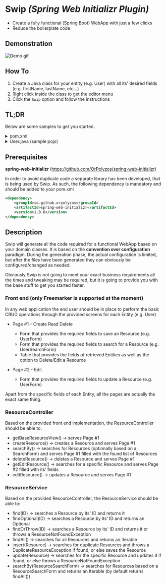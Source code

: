 # Swip *(Spring Web Initializr Plugin)*
* Create a fully functional (Spring Boot) WebApp with just a few clicks
* Reduce the boilerplate code

## Demonstration
![Demo gif](/../screenshots/swip-demo.gif?raw=true)


## How To
1) Create a Java class for your entity (e.g. User) with all its' desired fields (e.g. firstName, lastName, etc...)
2) Right click inside the class to get the editor menu
3) Click the `Swip` option and follow the instructions

## TL;DR
Below are some samples to get you started.
<details>
    <summary>pom.xml</summary>
        
```xml
<?xml version="1.0" encoding="UTF-8"?>
<project xmlns="http://maven.apache.org/POM/4.0.0" xmlns:xsi="http://www.w3.org/2001/XMLSchema-instance"
         xsi:schemaLocation="http://maven.apache.org/POM/4.0.0 http://maven.apache.org/xsd/maven-4.0.0.xsd">
    <modelVersion>4.0.0</modelVersion>

    <groupId>ore.utils.initializrs</groupId>
    <artifactId>swip-demo</artifactId>
    <version>0.0.1-SNAPSHOT</version>
    <packaging>jar</packaging>

    <name>Swip Demo</name>

    <parent>
        <groupId>org.springframework.boot</groupId>
        <artifactId>spring-boot-starter-parent</artifactId>
        <version>1.5.7.RELEASE</version>
        <relativePath/> <!-- lookup parent from repository -->
    </parent>

    <properties>
        <project.build.sourceEncoding>UTF-8</project.build.sourceEncoding>
        <project.reporting.outputEncoding>UTF-8</project.reporting.outputEncoding>
        <java.version>1.8</java.version>
    </properties>

    <dependencies>
        <!-- Mandatory for Swip -->
        <dependency>
            <groupId>io.github.orpolyzos</groupId>
            <artifactId>spring-web-initializr</artifactId>
            <version>1.0.0</version>
        </dependency>
        <dependency>
            <groupId>com.h2database</groupId>
            <artifactId>h2</artifactId>
            <scope>runtime</scope>
        </dependency>
    </dependencies>

    <build>
        <plugins>
            <plugin>
                <groupId>org.springframework.boot</groupId>
                <artifactId>spring-boot-maven-plugin</artifactId>
            </plugin>
        </plugins>
    </build>

</project>
```
</details>

<details>
    <summary>User.java (sample pojo)</summary>
        
```java
package ore.swip.demo.domain;

import javax.persistence.*;
import java.util.List;

@Entity(name = "user")
public class User {

    @Id
    @Column(name = "id", nullable = false)
    @GeneratedValue(strategy = GenerationType.IDENTITY)
    private Long id;

    @Column(name = "first_name", nullable = false)
    private String firstName;

    @Column(name = "last_name", nullable = false)
    private String lastName;

    @Column(name = "password", nullable = false)
    private String password;

    @Column(name = "email", nullable = false, unique = true)
    private String email;

    public Long getId() {
        return id;
    }

    public void setId(Long id) {
        this.id = id;
    }

    public String getFirstName() {
        return firstName;
    }

    public void setFirstName(String firstName) {
        this.firstName = firstName;
    }

    public String getLastName() {
        return lastName;
    }

    public void setLastName(String lastName) {
        this.lastName = lastName;
    }

    public String getPassword() {
        return password;
    }

    public void setPassword(String password) {
        this.password = password;
    }

    public String getEmail() {
        return email;
    }

    public void setEmail(String email) {
        this.email = email;
    }

}

```
</details>

## Prerequisites

__spring-web-initializr__ (https://github.com/OrPolyzos/spring-web-initializr)

In order to avoid duplicate code a separate library has been developed, that is being used by Swip.
As such, the following dependency is mandatory and should be added to your pom.xml
```xml
<dependency>
    <groupId>io.github.orpolyzos</groupId>
    <artifactId>spring-web-initializr</artifactId>
    <version>1.0.0</version>
</dependency>
```

## Description
Swip will generate all the code required for a functional WebApp based on your domain classes. 
It is based on the __convention over configuration__ paradigm. 
During the generation phase, the actual configuration is limited, but after the files have been generated they can obviously be configured/changed as needed.

Obviously Swip is not going to meet your exact business requirements all the times and tweaking may be required, but it is going to provide you with the base stuff to get you started faster.

### Front end (only Freemarker is supported at the moment)
In any web application the end user should be in place to perform the basic CRUD operations through the provided screens for each Entity (e.g. User)

* Page #1 - Create Read Delete<br/>
    * Form that provides the required fields to save an Resource (e.g. UserForm)
    * Form that provides the required fields to search for a Resource (e.g. UserSearchForm)
    * Table that provides the fields of retrieved Entities as well as the option to Delete/Edit a Resource

* Page #2 - Edit<br/>
    * Form that provides the required fields to update a Resource (e.g. UserForm)

Apart from the specific fields of each Entity, all the pages are actually the exact same thing.

### ResourceController
Based on the provided front end implementation, the ResourceController should be able to: 
* getBaseResourceView() -> serves Page #1
* createResource() -> creates a Resource and serves Page #1
* searchBy() -> searches for Resources (optionally based on a SearchForm) and serves Page #1 filled with the found list of Resources
* deleteResource() -> deletes a Resource and serves Page #1
* getEditResource() -> searches for a specific Resource and serves Page #2 filled with its' fields
* editResource() -> updates a Resource and serves Page #1

### ResourceService
Based on the provided ResourceController, the ResourceService should be able to:
* find(ID) -> searches a Resource by its' ID and returns it
* findOptional(ID) -> searches a Resource by its' ID and returns an Optional<Resource>
* findOrThrow(ID) -> searches a Resource by its' ID and returns it or throws a ResourceNotFoundException
* findAll() -> searches for all Resources and returns an Iterable<Resource>
* insert(Resource) -> searches for duplicate Resources and throws a DuplicateResourceException if found, or else saves the Resource
* update(Resource) -> searches for the specific Resource and updates it if found, or else throws a ResourceNotFoundException
* searchBy(ResourceSearchForm) -> searches for Resources based on a  ResourceSearchForm and returns an Iterable<Resource> (by default returns findAll())
